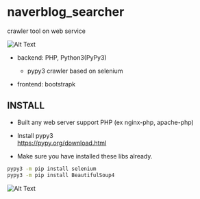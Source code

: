 # naverblog_searcher  
crawler tool on web service

![Alt Text](image.gif)

* backend: PHP, Python3(PyPy3)  
  * pypy3 crawler based on selenium  
  
* frontend: bootstrapk


## INSTALL 
* Built any web server support PHP (ex nginx-php, apache-php)  

* Install pypy3  
https://pypy.org/download.html
* Make sure you have installed these libs already.  
```bash
pypy3 -m pip install selenium
pypy3 -m pip install BeautifulSoup4
```
![Alt Text](https://media.giphy.com/media/vFKqnCdLPNOKc/giphy.gif)
